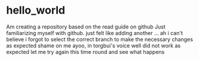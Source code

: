 # hello_world
Am creating a repository based on the read guide on github
Just familiarizing myself with github.
just felt like adding another ...
ah
i can't believe i forgot to select the correct branch to make the necessary changes as expected
shame on me
ayoo, in torgbui's voice
well did not work as expected let me try again this time round and see what happens

